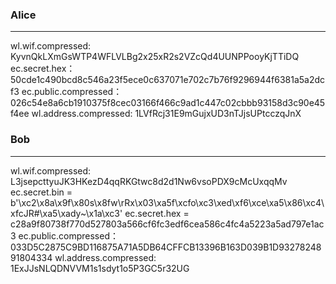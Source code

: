 ### Alice
---

wl.wif.compressed:      KyvnQkLXmGsWTP4WFLVLBg2x25xR2s2VZcQd4UUNPPooyKjTTiDQ
ec.secret.hex：         50cde1c490bcd8c546a23f5ece0c637071e702c7b76f9296944f6381a5a2dcf3
ec.public.compressed：  026c54e8a6cb1910375f8cec03166f466c9ad1c447c02cbbb93158d3c90e45f4ee
wl.address.compressed:  1LVfRcj31E9mGujxUD3nTJjsUPtcczqJnX


### Bob
---
wl.wif.compressed:      L3jsepcttyuJK3HKezD4qqRKGtwc8d2d1Nw6vsoPDX9cMcUxqqMv
ec.secret.bin =         b'\xc2\x8a\x9f\x80s\x8fw\rRx\x03\xa5f\xcfo\xc3\xed\xf6\xce\xa5\x86\xc4\xfcJR#\xa5\xady~\x1a\xc3'
ec.secret.hex =         c28a9f80738f770d527803a566cf6fc3edf6cea586c4fc4a5223a5ad797e1ac3
ec.public.compressed：  033D5C2875C9BD116875A71A5DB64CFFCB13396B163D039B1D9327824891804334
wl.address.compressed:  1ExJJsNLQDNVVM1s1sdyt1o5P3GC5r32UG


